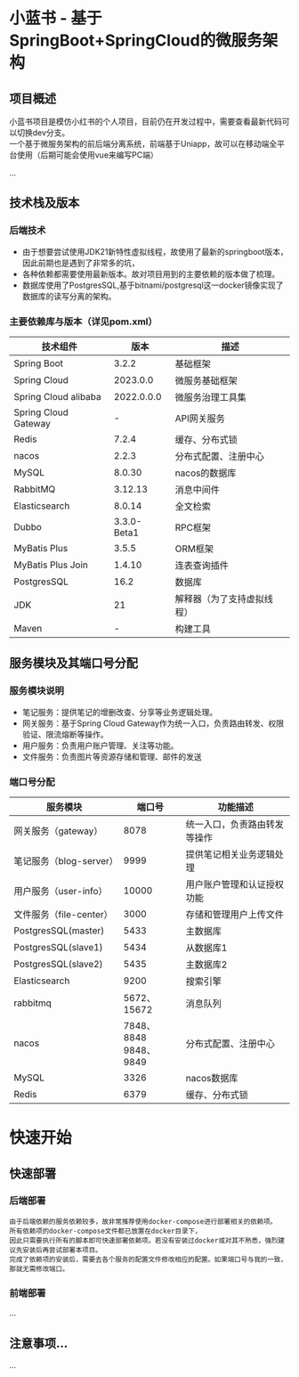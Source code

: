 # **小蓝书** - 基于SpringBoot+SpringCloud的微服务架构

## 项目概述

小蓝书项目是模仿小红书的个人项目，目前仍在开发过程中，需要查看最新代码可以切换dev分支。    
一个基于微服务架构的前后端分离系统，前端基于Uniapp，故可以在移动端全平台使用（后期可能会使用vue来编写PC端）

...

## 技术栈及版本

### 后端技术

- 由于想要尝试使用JDK21新特性虚拟线程，故使用了最新的springboot版本，因此前期也是遇到了非常多的坑，
- 各种依赖都需要使用最新版本。故对项目用到的主要依赖的版本做了梳理。
- 数据库使用了PostgresSQL,基于bitnami/postgresql这一docker镜像实现了数据库的读写分离的架构。

### 主要依赖库与版本（详见pom.xml）

| 技术组件                 | 版本          | 描述            |
|----------------------|-------------|---------------|
| Spring Boot          | 3.2.2       | 基础框架          |
| Spring Cloud         | 2023.0.0    | 微服务基础框架       |
| Spring Cloud alibaba | 2022.0.0.0  | 微服务治理工具集      |
| Spring Cloud Gateway | -           | API网关服务       |
| Redis                | 7.2.4       | 缓存、分布式锁       |
| nacos                | 2.2.3       | 分布式配置、注册中心    |
| MySQL                | 8.0.30      | nacos的数据库     |
| RabbitMQ             | 3.12.13     | 消息中间件         |
| Elasticsearch        | 8.0.14      | 全文检索          |
| Dubbo                | 3.3.0-Beta1 | RPC框架         |
| MyBatis Plus         | 3.5.5       | ORM框架         |
| MyBatis Plus Join    | 1.4.10      | 连表查询插件        |
| PostgresSQL          | 16.2        | 数据库           |
| JDK                  | 21          | 解释器（为了支持虚拟线程） |
| Maven                | -           | 构建工具          |

## 服务模块及其端口号分配

### 服务模块说明

- 笔记服务：提供笔记的增删改查、分享等业务逻辑处理。
- 网关服务：基于Spring Cloud Gateway作为统一入口，负责路由转发、权限验证、限流熔断等操作。
- 用户服务：负责用户账户管理、关注等功能。
- 文件服务：负责图片等资源存储和管理、邮件的发送

### 端口号分配

| 服务模块                | 端口号                     | 功能描述           |
|---------------------|-------------------------|----------------|
| 网关服务（gateway）       | 8078                    | 统一入口，负责路由转发等操作 |
| 笔记服务（blog-server）   | 9999                    | 提供笔记相关业务逻辑处理   |
| 用户服务（user-info）     | 10000                   | 用户账户管理和认证授权功能  |
| 文件服务（file-center）   | 3000                    | 存储和管理用户上传文件    |
| PostgresSQL(master) | 5433                    | 主数据库           |
| PostgresSQL(slave1) | 5434                    | 从数据库1          |
| PostgresSQL(slave2) | 5435                    | 主数据库2          |
| Elasticsearch       | 9200                    | 搜索引擎           |                 
| rabbitmq            | 5672、15672              | 消息队列           |
| nacos               | 7848、8848<br/>9848、9849 | 分布式配置、注册中心     |
| MySQL               | 3326                    | nacos数据库       |
| Redis               | 6379                    | 缓存、分布式锁        |

# 快速开始

## 快速部署

### 后端部署

    由于后端依赖的服务依赖较多，故非常推荐使用docker-compose进行部署相关的依赖项。
    所有依赖项的docker-compose文件都已放置在docker目录下，
    因此只需要执行所有的脚本即可快速部署依赖项。若没有安装过docker或对其不熟悉，强烈建议先安装后再尝试部署本项目。
    完成了依赖项的安装后，需要去各个服务的配置文件修改相应的配置。如果端口号与我的一致，那就无需修改端口。

### 前端部署

...

## 注意事项...

...

